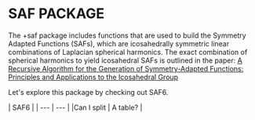 # SAF PACKAGE

The +saf package includes functions that are used to build the Symmetry Adapted Functions (SAFs), which are icosahedrally symmetric linear combinations of Laplacian spherical harmonics. The exact combination of spherical harmonics to yield icosahedral SAFs is outlined in the paper: [A Recursive Algorithm for the Generation of Symmetry-Adapted Functions: Principles and Applications to the Icosahedral Group](http://scripts.iucr.org/cgi-bin/paper?S0108767395012578)

Let's explore this package by checking out SAF6. 

| SAF6 |
| --- | --- |
|Can I split | A table? |